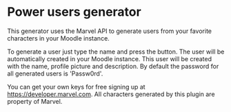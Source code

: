 # Power users generator

This generator uses the Marvel API to generate users from your favorite characters in your Moodle instance.

To generate a user just type the name and press the button. The user will be automatically created in your Moodle instance. This user will be created with the name, profile picture and description.
By default the password for all generated users is 'Passw0rd'.

You can get your own keys for free signing up at https://developer.marvel.com. All characters generated by this plugin are property of Marvel.

